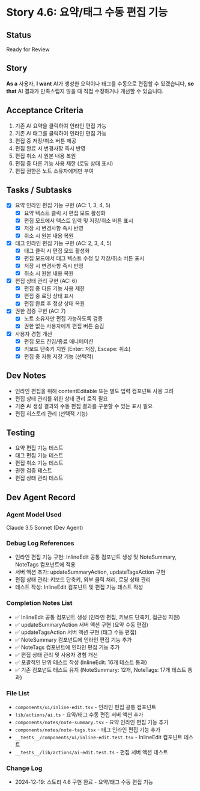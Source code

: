 # Story 4.6: 요약/태그 수동 편집 기능

## Status
Ready for Review

## Story
**As a** 사용자,
**I want** AI가 생성한 요약이나 태그를 수동으로 편집할 수 있겠습니다,
**so that** AI 결과가 만족스럽지 않을 때 직접 수정하거나 개선할 수 있습니다.

## Acceptance Criteria
1. 기존 AI 요약을 클릭하여 인라인 편집 가능
2. 기존 AI 태그를 클릭하여 인라인 편집 가능
3. 편집 중 저장/취소 버튼 제공
4. 편집 완료 시 변경사항 즉시 반영
5. 편집 취소 시 원본 내용 복원
6. 편집 중 다른 기능 사용 제한 (로딩 상태 표시)
7. 편집 권한은 노트 소유자에게만 부여

## Tasks / Subtasks
- [x] 요약 인라인 편집 기능 구현 (AC: 1, 3, 4, 5)
  - [x] 요약 텍스트 클릭 시 편집 모드 활성화
  - [x] 편집 모드에서 텍스트 입력 및 저장/취소 버튼 표시
  - [x] 저장 시 변경사항 즉시 반영
  - [x] 취소 시 원본 내용 복원
- [x] 태그 인라인 편집 기능 구현 (AC: 2, 3, 4, 5)
  - [x] 태그 클릭 시 편집 모드 활성화
  - [x] 편집 모드에서 태그 텍스트 수정 및 저장/취소 버튼 표시
  - [x] 저장 시 변경사항 즉시 반영
  - [x] 취소 시 원본 내용 복원
- [x] 편집 상태 관리 구현 (AC: 6)
  - [x] 편집 중 다른 기능 사용 제한
  - [x] 편집 중 로딩 상태 표시
  - [x] 편집 완료 후 정상 상태 복원
- [x] 권한 검증 구현 (AC: 7)
  - [x] 노트 소유자만 편집 가능하도록 검증
  - [x] 권한 없는 사용자에게 편집 버튼 숨김
- [x] 사용자 경험 개선
  - [x] 편집 모드 진입/종료 애니메이션
  - [x] 키보드 단축키 지원 (Enter: 저장, Escape: 취소)
  - [x] 편집 중 자동 저장 기능 (선택적)

## Dev Notes
- 인라인 편집을 위해 contentEditable 또는 별도 입력 컴포넌트 사용 고려
- 편집 상태 관리를 위한 상태 관리 로직 필요
- 기존 AI 생성 결과와 수동 편집 결과를 구분할 수 있는 표시 필요
- 편집 히스토리 관리 (선택적 기능)

## Testing
- 요약 편집 기능 테스트
- 태그 편집 기능 테스트
- 편집 취소 기능 테스트
- 권한 검증 테스트
- 편집 상태 관리 테스트

## Dev Agent Record

### Agent Model Used
Claude 3.5 Sonnet (Dev Agent)

### Debug Log References
- 인라인 편집 기능 구현: InlineEdit 공통 컴포넌트 생성 및 NoteSummary, NoteTags 컴포넌트에 적용
- 서버 액션 추가: updateSummaryAction, updateTagsAction 구현
- 편집 상태 관리: 키보드 단축키, 외부 클릭 처리, 로딩 상태 관리
- 테스트 작성: InlineEdit 컴포넌트 및 편집 기능 테스트 작성

### Completion Notes List
- ✅ InlineEdit 공통 컴포넌트 생성 (인라인 편집, 키보드 단축키, 접근성 지원)
- ✅ updateSummaryAction 서버 액션 구현 (요약 수동 편집)
- ✅ updateTagsAction 서버 액션 구현 (태그 수동 편집)
- ✅ NoteSummary 컴포넌트에 인라인 편집 기능 추가
- ✅ NoteTags 컴포넌트에 인라인 편집 기능 추가
- ✅ 편집 상태 관리 및 사용자 경험 개선
- ✅ 포괄적인 단위 테스트 작성 (InlineEdit: 16개 테스트 통과)
- ✅ 기존 컴포넌트 테스트 유지 (NoteSummary: 12개, NoteTags: 17개 테스트 통과)

### File List
- `components/ui/inline-edit.tsx` - 인라인 편집 공통 컴포넌트
- `lib/actions/ai.ts` - 요약/태그 수동 편집 서버 액션 추가
- `components/notes/note-summary.tsx` - 요약 인라인 편집 기능 추가
- `components/notes/note-tags.tsx` - 태그 인라인 편집 기능 추가
- `__tests__/components/ui/inline-edit.test.tsx` - InlineEdit 컴포넌트 테스트
- `__tests__/lib/actions/ai-edit.test.ts` - 편집 서버 액션 테스트

### Change Log
- 2024-12-19: 스토리 4.6 구현 완료 - 요약/태그 수동 편집 기능
